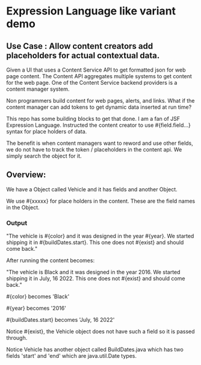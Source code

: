# Expression Language like variant demo

## Use Case : Allow content creators add placeholders for actual contextual data.

Given a UI that uses a Content Service API to get formatted json for web page content.  The Content API aggregates multiple systems to get content for the web page.  One of the Content Service backend providers is a content manager system.

Non programmers build content for web pages, alerts, and links.  What if the content manager can add tokens to get dynamic data inserted at run time?

This repo has some building blocks to get that done.  I am a fan of JSF Expression Language.  Instructed the content creator to use #{field.field...} syntax for place holders of data.

The benefit is when content managers want to reword and use other fields, we do not have to track the token / placeholders in the content api.  We simply search the object for it.

## Overview:

<p>We have a Object called Vehicle and it has fields and another Object.</p>
<p>We use #{xxxxx} for place holders in the content.  These are the field names in the Object.</p>

### Output
<p>"The vehicle is #{color} and it was designed in the year #{year}.  We started shipping it in #{buildDates.start}. This one does not #{exist} and should come back."</p>

<p>After running the content becomes:</p>
<p>"The vehicle is Black and it was designed in the year 2016.  We started shipping it in July, 16 2022. This one does not #{exist} and should come back."</p>

<p>#{color} becomes 'Black'</p>
<p>#{year} becomes '2016'</p>
<p>#{buildDates.start} becomes 'July, 16 2022'</p>

<p>Notice #{exist}, the Vehicle object does not have such a field so it is passed through.</p>
<p>Notice Vehicle has another object called BuildDates.java which has two fields 'start' and 'end' which are java.util.Date types.</p>
